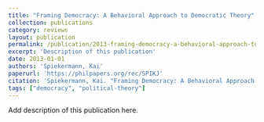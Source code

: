 ```yaml
---
title: "Framing Democracy: A Behavioral Approach to Democratic Theory"
collection: publications
category: reviews
layout: publication
permalink: /publication/2013-framing-democracy-a-behavioral-approach-to-democra
excerpt: 'Description of this publication'
date: 2013-01-01
authors: 'Spiekermann, Kai'
paperurl: 'https://philpapers.org/rec/SPIKJ'
citation: 'Spiekermann, Kai. "Framing Democracy: A Behavioral Approach to Democratic Theory."  (2013).'
tags: ["democracy", "political-theory"]
---
```


Add description of this publication here.